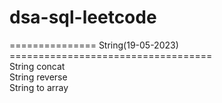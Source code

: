 # dsa-sql-leetcode

=============== String(19-05-2023) =================================== </br>
String concat </br>
String reverse </br>
String to array </br>
